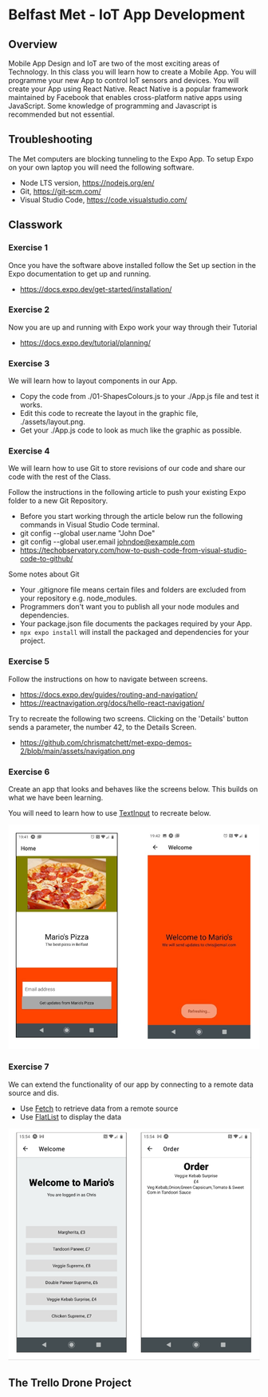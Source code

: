# Belfast Met - IoT App Development

## Overview
Mobile App Design and IoT are two of the most exciting areas of Technology. In this class you will learn how to create a Mobile App. You will programme your new App to control IoT sensors and devices. You will create your App using React Native. React Native is a popular framework maintained by Facebook that enables cross-platform native apps using JavaScript. Some knowledge of programming and Javascript is recommended but not essential.

## Troubleshooting
The Met computers are blocking tunneling to the Expo App. To setup Expo on your own laptop you will need the following software.

* Node LTS version, https://nodejs.org/en/
* Git, https://git-scm.com/
* Visual Studio Code, https://code.visualstudio.com/

## Classwork

### Exercise 1

Once you have the software above installed follow the Set up section in the Expo documentation to get up and running.

* https://docs.expo.dev/get-started/installation/

### Exercise 2

Now you are up and running with Expo work your way through their Tutorial

* https://docs.expo.dev/tutorial/planning/

### Exercise 3

We will learn how to layout components in our App.

* Copy the code from ./01-ShapesColours.js to your ./App.js file and test it works.
* Edit this code to recreate the layout in the graphic file, ./assets/layout.png.
* Get your ./App.js code to look as much like the graphic as possible.

### Exercise 4

We will learn how to use Git to store revisions of our code and share our code with the rest of the Class.

Follow the instructions in the following article to push your existing Expo folder to a new Git Repository.

* Before you start working through the article below run the following commands in Visual Studio Code terminal.
* git config --global user.name "John Doe"
* git config --global user.email johndoe@example.com
* https://techobservatory.com/how-to-push-code-from-visual-studio-code-to-github/

Some notes about Git

* Your .gitignore file means certain files and folders are excluded from your repository e.g. node_modules. 
* Programmers don't want you to publish all your node modules and dependencies.
* Your package.json file documents the packages required by your App.
* ```npx expo install``` will install the packaged and dependencies for your project.

### Exercise 5

Follow the instructions on how to navigate between screens.

* https://docs.expo.dev/guides/routing-and-navigation/
* https://reactnavigation.org/docs/hello-react-navigation/

Try to recreate the following two screens. Clicking on the 'Details' button sends a parameter, the number 42, to the Details Screen.

* https://github.com/chrismatchett/met-expo-demos-2/blob/main/assets/navigation.png

### Exercise 6

Create an app that looks and behaves like the screens below. This builds on what we have been learning.

You will need to learn how to use [TextInput](https://docs.expo.dev/versions/latest/react-native/textinput/) to recreate below.

![Pizza Screen](https://github.com/chrismatchett/met-expo-demos-2/blob/main/assets/pizza-screens.png?raw=true)

### Exercise 7

We can extend the functionality of our app by connecting to a remote data source and dis.

* Use [Fetch](https://reactnative.dev/docs/network) to retrieve data from a remote source
* Use [FlatList](https://reactnative.dev/docs/flatlist) to display the data

![Pizza Screen](https://github.com/chrismatchett/met-expo-demos-2/blob/main/assets/pizza-screen-fetch.png?raw=true)

## The Trello Drone Project





